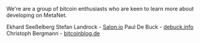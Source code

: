 We're are a group of bitcoin enthusiasts who are keen to learn more about developing on MetaNet.

Ekhard Seeßelberg 
Stefan Landrock - [Salon.io](https://Salon.io)
Paul De Buck - [debuck.info](https://www.debuck.info)
Christoph Bergmann - [bitcoinblog.de](httpss://bitcoinblog.de)
